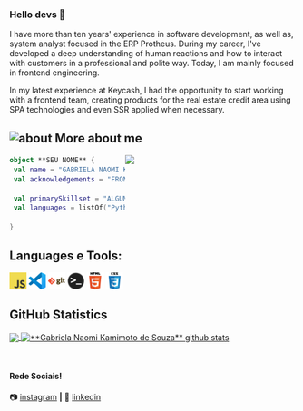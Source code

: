 ### Hello devs 👋

I have more than ten years' experience in software development, as well as, system analyst focused in the ERP Protheus. During my career, I've developed a deep understanding of human reactions and how to interact with customers in a professional and polite way. Today, I am mainly focused in frontend engineering.

In my latest experience at Keycash, I had the opportunity to start working with a frontend team, creating products for the real estate credit area using SPA technologies and even SSR applied when necessary.


## <img width="45" alt="about" src="https://raw.github.com/elizarov/elizarov/master/about.png"> More about me

<img align="right" width="300" src="https://i2.wp.com/allhtaccess.info/wp-content/uploads/2018/03/programming.gif?fit=1281%2C716&ssl=1" />

```kotlin
object **SEU NOME** {
 val name = "GABRIELA NAOMI KAMIMOTO DE SOUZA"
 val acknowledgements = "FRONT END ENGINEER"
 
 val primarySkillset = "ALGUMAS HABILIDADES"
 val languages = listOf("Python", "JavaScript", "AdvPL", "React") 

}
```

## **Languages e Tools:**  

<code><img height="30" src="https://raw.githubusercontent.com/github/explore/80688e429a7d4ef2fca1e82350fe8e3517d3494d/topics/javascript/javascript.png"></code>
<code><img height="30" src="https://raw.githubusercontent.com/github/explore/80688e429a7d4ef2fca1e82350fe8e3517d3494d/topics/visual-studio-code/visual-studio-code.png"></code>
<code><img height="30" src="https://raw.githubusercontent.com/github/explore/80688e429a7d4ef2fca1e82350fe8e3517d3494d/topics/git/git.png"></code>
<code><img height="30" src="https://raw.githubusercontent.com/github/explore/80688e429a7d4ef2fca1e82350fe8e3517d3494d/topics/terminal/terminal.png"></code>
<code><img height="30" src="https://raw.githubusercontent.com/github/explore/80688e429a7d4ef2fca1e82350fe8e3517d3494d/topics/html/html.png"></code>
<code><img height="30" src="https://raw.githubusercontent.com/github/explore/80688e429a7d4ef2fca1e82350fe8e3517d3494d/topics/css/css.png"></code>


## **GitHub Statistics**

<a href="https://github.com/gabinaomi">
  <img align="center" src="https://github-readme-stats.vercel.app/api/top-langs/?username=gabinaomi&theme=dracula&hide_langs_below=1" />
</a>

<a href="https://github.com/gabinaomi">
 <img align="center" src="https://github-readme-stats.vercel.app/api?username=gabinaomi&show_icons=true&theme=dracula&line_height=27" alt="**Gabriela Naomi Kamimoto de Souza** github stats"/>
</a>

[instagram]: https://www.instagram.com/gabrielanaomi_/
[linkedin]: https://www.linkedin.com/in/gabrielanaomi/
<br>

#### Rede Sociais!

📷 [instagram][instagram] **|** 
👔 [linkedin][linkedin]

